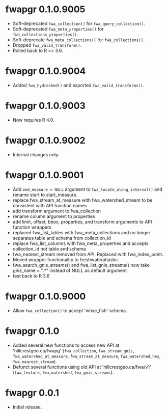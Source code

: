 <!-- NEWS.md is maintained by https://cynkra.github.io/fledge, do not edit -->

# fwapgr 0.1.0.9005

- Soft-deprecated `fwa_collection()` for `fwa_query_collection()`.
- Soft-deprecated `fwa_meta_properties()` for `fwa_collections_properties()`.
- Soft-deprecate `fwa_meta_collections()` for `fwa_collections()`.
- Dropped `fwa_valid_transform()`.
- Rolled back to R <= 3.6.


# fwapgr 0.1.0.9004

- Added `fwa_hydroshed()` and exported `fwa_valid_transforms()`.


# fwapgr 0.1.0.9003

- Now requires R 4.0.


# fwapgr 0.1.0.9002

- Internal changes only.


# fwapgr 0.1.0.9001

- Add `end_measure = NULL` argument to `fwa_locate_along_interval()` and rename start to start_measure.
- replace fwa_stream_at_measure with fwa_watershed_stream to be consistent with API function names
- add transform argument to fwa_collection
- rename column argument to properties
- add limit, offset, bbox, properties, and transform arguments to API function wrappers
- replaced fwa_list_tables with fwa_meta_collections and no longer separates table and schema from collection_id
- replace fwa_list_columns with fwa_meta_properties and accepts collection_id not table and schema
- fwa_nearest_stream removed from API. Replaced with fwa_index_point.
- Moved wrapper functionality to freshwateratlasbc.
- fwa_search_gnis_streams() and fwa_list_gnis_streams() now take gnis_name = ".*" instead of NULL as default argument
- test back to R 3.6


# fwapgr 0.1.0.9000

- Allow `fwa_collection()` to accept 'whse_fish' schema.

# fwapgr 0.1.0

- Added several new functions to access new API at 'hillcrestgeo.ca/fwapg' (`fwa_collection`, `fwa_stream_gnis`, `fwa_watershed_at_measure`, `fwa_stream_at_measure`, `fwa_watershed_hex`, `fwa_nearest_stream`).
- Defunct several functions using old API at 'hillcrestgeo.ca/fwa/v1' (`fwa_feature`, `fwa_watershed`, `fwa_gnis_streams`).

# fwapgr 0.0.1

- Initial release.
